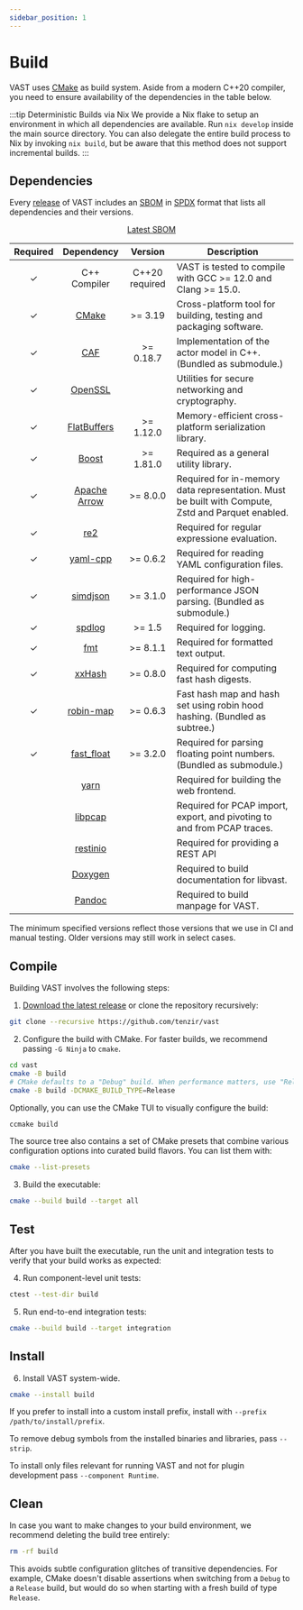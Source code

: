 ```yaml
---
sidebar_position: 1
---
```


# Build

VAST uses [CMake](https://cmake.org) as build system. Aside from a modern C++20
compiler, you need to ensure availability of the dependencies in the table
below.

:::tip Deterministic Builds via Nix
We provide a Nix flake to setup an environment in which all dependencies are
available. Run `nix develop` inside the main source directory. You can also
delegate the entire build process to Nix by invoking `nix build`, but be aware
that this method does not support incremental
builds.
:::

## Dependencies

Every [release](https://github.com/tenzir/vast/releases) of VAST includes an
[SBOM](https://en.wikipedia.org/wiki/Software_bill_of_materials) in
[SPDX](https://spdx.dev) format that lists all dependencies and their versions.

<div align="center" class="padding-bottom--md">
  <a class="button button--md button--primary margin-right--md" href="/download/sbom.spdx">Latest SBOM</a>
</div>

|Required|Dependency|Version|Description|
|:-:|:-:|:-:|-|
|✓|C++ Compiler|C++20 required|VAST is tested to compile with GCC >= 12.0 and Clang >= 15.0.|
|✓|[CMake](https://cmake.org)|>= 3.19|Cross-platform tool for building, testing and packaging software.|
|✓|[CAF](https://github.com/actor-framework/actor-framework)|>= 0.18.7|Implementation of the actor model in C++. (Bundled as submodule.)|
|✓|[OpenSSL](https://www.openssl.org)||Utilities for secure networking and cryptography.|
|✓|[FlatBuffers](https://google.github.io/flatbuffers/)|>= 1.12.0|Memory-efficient cross-platform serialization library.|
|✓|[Boost](https://arrow.apache.org)|>= 1.81.0|Required as a general utility library.|
|✓|[Apache Arrow](https://arrow.apache.org)|>= 8.0.0|Required for in-memory data representation. Must be built with Compute, Zstd and Parquet enabled.|
|✓|[re2](https://github.com/google/re2)||Required for regular expressione evaluation.|
|✓|[yaml-cpp](https://github.com/jbeder/yaml-cpp)|>= 0.6.2|Required for reading YAML configuration files.|
|✓|[simdjson](https://github.com/simdjson/simdjson)|>= 3.1.0|Required for high-performance JSON parsing. (Bundled as submodule.)|
|✓|[spdlog](https://github.com/gabime/spdlog)|>= 1.5|Required for logging.|
|✓|[fmt](https://fmt.dev)|>= 8.1.1|Required for formatted text output.|
|✓|[xxHash](https://github.com/Cyan4973/xxHash)|>= 0.8.0|Required for computing fast hash digests.|
|✓|[robin-map](https://github.com/Tessil/robin-map)|>= 0.6.3|Fast hash map and hash set using robin hood hashing. (Bundled as subtree.)|
|✓|[fast_float](https://github.com/FastFloat/fast_float)|>= 3.2.0|Required for parsing floating point numbers. (Bundled as submodule.)|
||[yarn](https://yarnpkg.com)||Required for building the web frontend.|
||[libpcap](https://www.tcpdump.org)||Required for PCAP import, export, and pivoting to and from PCAP traces.|
||[restinio](https://stiffstream.com/en/products/restinio.html)||Required for providing a REST API|
||[Doxygen](http://www.doxygen.org)||Required to build documentation for libvast.|
||[Pandoc](https://github.com/jgm/pandoc)||Required to build manpage for VAST.|

The minimum specified versions reflect those versions that we use in CI and
manual testing. Older versions may still work in select cases.

## Compile

Building VAST involves the following steps:

1. [Download the latest release](download.md) or clone the repository
   recursively:
  ```bash
  git clone --recursive https://github.com/tenzir/vast
  ```

2. Configure the build with CMake. For faster builds, we recommend passing
  `-G Ninja` to `cmake`.
  ```bash
  cd vast
  cmake -B build
  # CMake defaults to a "Debug" build. When performance matters, use "Release"
  cmake -B build -DCMAKE_BUILD_TYPE=Release  
  ```
  
  Optionally, you can use the CMake TUI to visually configure the build:
  ```bash
  ccmake build
  ```

  The source tree also contains a set of CMake presets that combine various
  configuration options into curated build flavors. You can list them with:
  ```bash
  cmake --list-presets
  ```

3. Build the executable:
  ```bash
  cmake --build build --target all
  ```

## Test

After you have built the executable, run the unit and integration tests to
verify that your build works as expected:

4. Run component-level unit tests:
  ```bash
  ctest --test-dir build
  ```

5. Run end-to-end integration tests:
  ```bash
  cmake --build build --target integration
  ```
## Install

6. Install VAST system-wide.
  ```bash
  cmake --install build
  ```

If you prefer to install into a custom install prefix, install with `--prefix
/path/to/install/prefix`.

To remove debug symbols from the installed binaries and libraries, pass
`--strip`.

To install only files relevant for running VAST and not for plugin development
pass `--component Runtime`.

## Clean

In case you want to make changes to your build environment, we recommend
deleting the build tree entirely:

```bash
rm -rf build
```

This avoids subtle configuration glitches of transitive dependencies. For
example, CMake doesn't disable assertions when switching from a `Debug` to
a `Release` build, but would do so when starting with a fresh build of type
`Release`.
